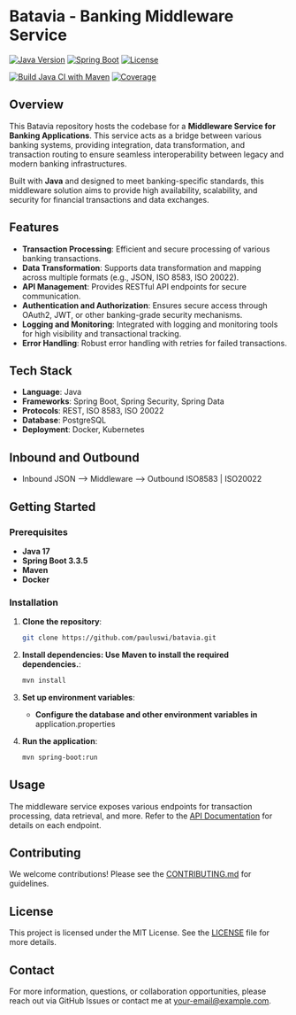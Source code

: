 # Batavia - Banking Middleware Service


[![Java Version](https://img.shields.io/badge/Java-17-blue)](https://www.oracle.com/java/)
[![Spring Boot](https://img.shields.io/badge/Spring%20Boot-3.3.5-brightgreen)](https://spring.io/projects/spring-boot)
[![License](https://img.shields.io/badge/license-MIT-green)](LICENSE)

[![Build Java CI with Maven](https://github.com/pauluswi/batavia/actions/workflows/maven.yml/badge.svg?branch=main)](https://github.com/pauluswi/batavia/actions/workflows/maven.yml)
[![Coverage](https://img.shields.io/badge/coverage-90%25-yellowgreen)](https://your-code-coverage-url)


## Overview
This Batavia repository hosts the codebase for a **Middleware Service for Banking Applications**. 
This service acts as a bridge between various banking systems, providing integration, data transformation, and transaction routing to ensure seamless interoperability between legacy and modern banking infrastructures.

Built with **Java** and designed to meet banking-specific standards, this middleware solution aims to provide high availability, scalability, and security for financial transactions and data exchanges.

## Features
- **Transaction Processing**: Efficient and secure processing of various banking transactions.
- **Data Transformation**: Supports data transformation and mapping across multiple formats (e.g., JSON, ISO 8583, ISO 20022).
- **API Management**: Provides RESTful API endpoints for secure communication.
- **Authentication and Authorization**: Ensures secure access through OAuth2, JWT, or other banking-grade security mechanisms.
- **Logging and Monitoring**: Integrated with logging and monitoring tools for high visibility and transactional tracking.
- **Error Handling**: Robust error handling with retries for failed transactions.

## Tech Stack
- **Language**: Java
- **Frameworks**: Spring Boot, Spring Security, Spring Data
- **Protocols**: REST, ISO 8583, ISO 20022
- **Database**: PostgreSQL 
- **Deployment**: Docker, Kubernetes

## Inbound and Outbound

- Inbound JSON   -->   Middleware   -->   Outbound ISO8583 | ISO20022

## Getting Started

### Prerequisites
- **Java 17**
- **Spring Boot 3.3.5**
- **Maven**
- **Docker**

### Installation

1. **Clone the repository**:
   ```bash
   git clone https://github.com/pauluswi/batavia.git
   ```
2. **Install dependencies: Use Maven to install the required dependencies.**:
   ```bash
   mvn install
   ```
3. **Set up environment variables**:
   - **Configure the database and other environment variables in** application.properties
     
4. **Run the application**:
   ```bash
   mvn spring-boot:run
   ```


## Usage
The middleware service exposes various endpoints for transaction processing, data retrieval, and more. Refer to the [API Documentation](./docs/api-documentation.md) for details on each endpoint.

## Contributing
We welcome contributions! Please see the [CONTRIBUTING.md](./CONTRIBUTING.md) for guidelines.

## License
This project is licensed under the MIT License. See the [LICENSE](./LICENSE) file for more details.

## Contact
For more information, questions, or collaboration opportunities, please reach out via GitHub Issues or contact me at [your-email@example.com](mailto:your-email@example.com).

